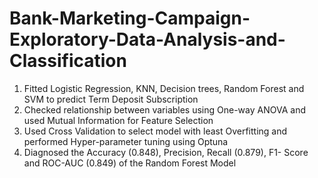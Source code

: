 # Bank-Marketing-Campaign-Exploratory-Data-Analysis-and-Classification
1) Fitted Logistic Regression, KNN, Decision trees, Random Forest and SVM to predict Term Deposit Subscription
2) Checked relationship between variables using One-way ANOVA and used Mutual Information for Feature Selection
3) Used Cross Validation to select model with least Overfitting and performed Hyper-parameter tuning using Optuna
4) Diagnosed the Accuracy (0.848), Precision, Recall (0.879), F1- Score and ROC-AUC (0.849) of the Random Forest Model
